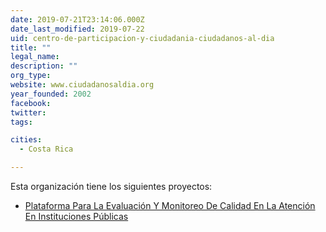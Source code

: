 ```yaml
---
date: 2019-07-21T23:14:06.000Z
date_last_modified: 2019-07-22
uid: centro-de-participacion-y-ciudadania-ciudadanos-al-dia
title: ""
legal_name: 
description: ""
org_type: 
website: www.ciudadanosaldia.org
year_founded: 2002
facebook: 
twitter: 
tags:

cities: 
  - Costa Rica

---
```


Esta organización tiene los siguientes proyectos:

- [Plataforma Para La Evaluación Y Monitoreo De Calidad En La Atención En Instituciones Públicas](/i/plataforma-para-la-evaluacion-y-monitoreo-de-calidad-en-la-atencion-en-instituciones-publicas.html)
